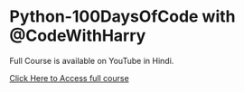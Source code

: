 # Python-100DaysOfCode with @CodeWithHarry

Full Course is available on YouTube in Hindi.

[Click Here to Access full course](https://youtube.com/playlist?list=PLu0W_9lII9agwh1XjRt242xIpHhPT2llg)
